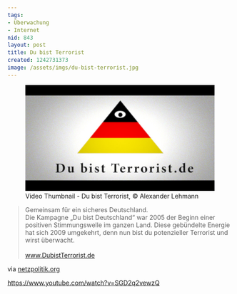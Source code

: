 ```yaml
---
tags:
- Überwachung
- Internet
nid: 843
layout: post
title: Du bist Terrorist
created: 1242731373
image: /assets/imgs/du-bist-terrorist.jpg
---
```

<figure role="group">
  <img src="/assets/imgs/du-bist-terrorist.jpg" alt="Video Thumbnail - Du bist Terrorist" />
  <figcaption>Video Thumbnail - Du bist Terrorist, &copy; Alexander Lehmann</figcaption>
</figure>
<blockquote>
Gemeinsam für ein sicheres Deutschland.<br />
Die Kampagne „Du bist Deutschland“ war 2005 der Beginn einer positiven Stimmungswelle im ganzen Land. Diese gebündelte Energie hat sich 2009 umgekehrt, denn nun bist du potenzieller Terrorist und wirst überwacht. <br />
<br />
<a href="http://www.DubistTerrorist.de">www.DubistTerrorist.de</a>
</blockquote>
via <a href="http://netzpolitik.org">netzpolitik.org</a>

<https://www.youtube.com/watch?v=SGD2q2vewzQ>
<!--break-->

